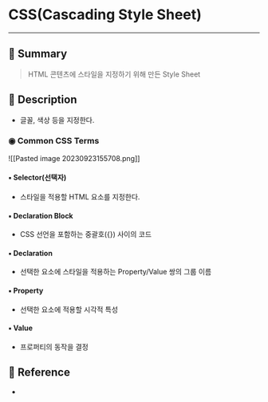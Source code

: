 # CSS(Cascading Style Sheet)
---
## 📌 Summary
> HTML 콘텐츠에 스타일을 지정하기 위해 만든 Style Sheet
## 📌 Description
- 글꼴, 색상 등을 지정한다.
### ◉ Common CSS Terms
![[Pasted image 20230923155708.png]]
#### ▪︎ Selector(선택자)
- 스타일을 적용할 HTML 요소를 지정한다.
#### ▪︎ Declaration Block
- CSS 선언을 포함하는 중괄호({}) 사이의 코드
#### ▪︎ Declaration
- 선택한 요소에 스타일을 적용하는 Property/Value 쌍의 그룹 이름
#### ▪︎ Property
- 선택한 요소에 적용할 시각적 특성
#### ▪︎ Value
- 프로퍼티의 동작을 결정
## 📌 Reference
- 